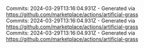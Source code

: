 Commits: 2024-03-29T13:16:04.931Z - Generated via https://github.com/marketplace/actions/artificial-grass
<br>
Commits: 2024-03-29T13:16:04.931Z - Generated via https://github.com/marketplace/actions/artificial-grass
<br>
Commits: 2024-03-29T13:16:04.931Z - Generated via https://github.com/marketplace/actions/artificial-grass
<br>
